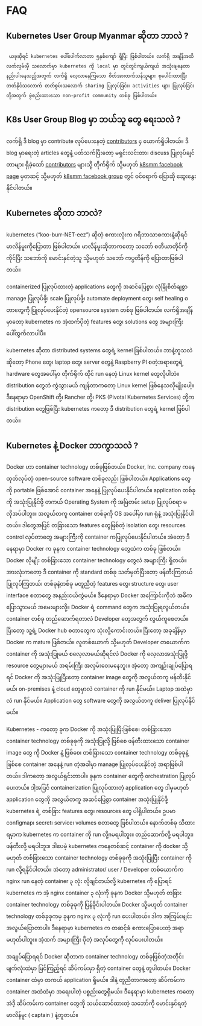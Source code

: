 # FAQ

## Kubernetes User Group Myanmar ဆိုတာ ဘာလဲ ?

     ယခုဆိုရင် kubernetes ပေါ်ပေါက်လာတာ ၅နှစ်ကျော် ရှိပြီး ဖြစ်ပါတယ်။ လက်ရှိ အချိန်အထိ လက်လှမ်းမှီ သလောက်မှာ kubernetes ကို local မှာ တွင်တွင်ကျယ်ကျယ် အသုံးချနေတာ နည်းပါးနေသည့်အတွက် လက်ရှိ လေ့လာနေကြသော စိတ်အားထက်သန်သူများ စုပေါင်းထားပြီး တတ်နိုင်သလောက် တတ်စွမ်းသလောက် sharing ပြုလုပ်ခြင်း၊ activities များ ပြုလုပ်ခြင်းတို့အတွက် ဖွဲစည်းထားသော non-profit community တစ်ခု ဖြစ်ပါတယ်။

## K8s User Group Blog မှာ ဘယ်သူ တွေ ရေးသလဲ ?

  လက်ရှိ ဒီ blog မှာ contribute လုပ်ပေးနေတဲ့ [contributors](https://github.com/mm-k8s-ug/mm-k8s-articles/graphs/contributors) ၄ ယောက်ရှိပါတယ်။ ဒီ blog မှာရေးတဲ့ articles တွေနဲ့ ပတ်သက်ပြီးတော့ မရှင်းလင်းတာ၊ discuss ပြုလုပ်ချင်တာများ ရှိခဲ့သော် [contributors](https://github.com/mm-k8s-ug/mm-k8s-articles/graphs/contributors) များသို့ တိုက်ရိုက် သို့မဟုတ် [k8smm facebook page](http://fb.com/k8smm) မှတဆင့် သို့မဟုတ် [k8smm facebook group](https://www.fb.com/groups/k8smm) တွင် ဝင်ရောက် ပြောဆို ဆွေးနွေးနိုင်ပါတယ်။

## Kubernetes ဆိုတာ ဘာလဲ?

kubernetes \(“koo-burr-NET-eez”\) ဆိုတဲ့ စကားလုံးက ဂရိဘာသာစကားနဲ့ဆိုရင် မာလိန်မူးကိုပြောတာ ဖြစ်ပါတယ်။ မာလိန်မူးဆိုတာကတော့ သဘော် စတီယာတိုင်ကိုကိုင်ပြီး သဘော်ကို မောင်းနှင်တဲ့သူ သို့မဟုတ် သဘော် ကပ္ပတိန်ကို ပြောတာဖြစ်ပါတယ်။

containerized ပြုလုပ်ထားတဲ့ applications တွေကို အဆင်ပြေစွာ၊ လုံခြုံစိတ်ချစွာ manage ပြုလုပ်ဖို့၊ scale ပြုလုပ်ဖို့၊ automate deployment တွေ၊ self healing စတာတွေကို ပြုလုပ်ပေးနိုင်တဲ့ opensource system တစ်ခု ဖြစ်ပါတယ်။ လက်ရှိအချိန်မှာတော့ kubernetes က အဲ့ထက်ပိုတဲ့ features တွေ၊ solutions တွေ အများကြီး ပေါ်ထွက်လာပါပီ။

kubernetes ဆိုတာ distributed systems တွေရဲ့ kernel ဖြစ်ပါတယ်။ ဘာနဲ့တူသလဲ ဆိုတော့ Phone တွေ၊ laptop တွေ၊ server တွေနဲ့ Raspberry PI စတဲ့အရာတွေရဲ့ hardware တွေအပေါ်မှာ တိုက်ရိုက် ထိုင် run နေတဲ့ Linux kernel တွေလိုပါဘဲ။ distribution တွေဘဲ ကွဲသွားမယ် ကျန်တာကတော့ Linux kernel ဖြစ်နေသလိုမျိုးပေါ့။ ဒီနေရာမှာ OpenShift တို့၊ Rancher တို့၊ PKS \(Pivotal Kubernetes Services\) တို့က distribution တွေဖြစ်ပြီး kubernetes ကတော့ ဒီ distribution တွေရဲ့ kernel ဖြစ်ပါတယ်။

## Kubernetes နဲ့ Docker ဘာကွာသလဲ ?

Docker ဟာ container technology တစ်ခုဖြစ်တယ်။ Docker, Inc. company ကနေ ထုတ်လုပ်တဲ့ open-source software တစ်ခုလည်း ဖြစ်ပါတယ်။ Applications တွေကို portable ဖြစ်အောင် container အနေနဲ့ ပြုလုပ်ပေးနိုင်ပါတယ်။ application တစ်ခုကို အသုံးပြုနိုင်ဖို့ တကယ် Operating System ကို အမြဲတမ်း setup ပြုလုပ်စရာ မလိုအပ်ပါဘူး။ အလွယ်တကူ container တစ်ခုကို OS အပေါ်မှာ run ရုံနဲ့ အသုံးပြုနိုင်ပါတယ်။ ဒါတွေအပြင် တခြားသော features တွေဖြစ်တဲ့ isolation တွေ၊ resources control လုပ်တာတွေ အများကြီးကို container ကပြုလုပ်ပေးနိုင်ပါတယ်။ အဲတော့ ဒီနေရာမှာ Docker က ခုနက container technology တွေထဲက တစ်ခု ဖြစ်တယ်။ Docker လိုမျိုး တစ်ခြားသော container technology တွေလဲ အများကြီး ရှိတယ်။ အားလုံးကတော့ ဒီ container ကို standard တစ်ခု သတ်မှတ်ပြီးတော့ ဖန်တီးကြတယ် ပြုလုပ်ကြတယ်၊ တစ်ခုနဲ့တစ်ခု မတူညီတဲ့ features တွေ၊ structure တွေ၊ user interface စတာတွေ အနည်းငယ်ကွဲမယ်။ ဒီနေရာမှာ Docker အကြောင်းကိုဘဲ အဓိက ပြောသွားမယ် အမေးများလို့။ Docker ရဲ့ command တွေက အသုံးပြုရလွယ်တယ်။ container တစ်ခု တည်ဆောက်ရတာလဲ Developer တွေအတွက် လွယ်ကူစေတယ်။ ပြီးတော့ သူ့ရဲ့ Docker hub စတာတွေက သုံးလို့ကောင်းတယ်။ ပြီးတော့ အခုချိန်မှာ Docker က mature ဖြစ်တယ်။ လူတစ်ယောက် သို့မဟုတ် Developer တယောက်က container ကို အသုံးပြုမယ် စလေ့လာမယ်ဆိုရင်လဲ Docker ကို လေ့လာအသုံးပြုဖို့ resource တွေများမယ် အရမ်းကြီး အလှမ်းဝေးမနေဘူး။ အဲ့တော့ အကျဉ်းချုပ်ပြောရရင် Docker ကို အသုံးပြုပြီးတော့ container image တွေကို အလွယ်တကူ ဖန်တီးနိုင်မယ်၊ on-premises နဲ့ cloud တွေမှာလဲ container ကို run နိုင်မယ်။ Laptop အထဲမှာလဲ run နိုင်မယ်။ Application တွေ software တွေကို အလွယ်တကူ deliver ပြုလုပ်နိုင်မယ်။

 Kubernetes - ကတော့ ခုက Docker ကို အသုံးပြုပြီးဖြစ်စေ၊ တစ်ခြားသော container technology တစ်ခုခုကို အသုံးပြုလို့ ဖြစ်စေ ဖန်တီးထားသော container image တွေ ကို Docker နဲ့ ဖြစ်စေ၊ တစ်ခြားသော container technology တစ်ခုခုနဲ့ ဖြစ်စေ container အနေနဲ့ run တဲ့အခါမှာ manage ပြုလုပ်ပေးနိုင်တဲ့ အရာဖြစ်ပါတယ်။ ဒါကတော့ အလွယ်ရှင်းတာပါ။ ခုနက container တွေကို orchestration ပြုလုပ်ပေးတယ်။ ဒါ့အပြင် containerization ပြုလုပ်ထားတဲ့ application တွေ ဒါမှမဟုတ် application တွေကို အလွယ်တကူ အဆင်ပြေစွာ container အသုံးပြုနိုင်ဖို့ kubernetes ရဲ့ တစ်ခြား features တွေ၊ resources တွေ ပါရှိပါတယ်။ ဥပမာ configmap၊ secret၊ service၊ volumes စတာတွေ ဖြစ်ပါတယ်။ နောက်တစ်ခု သိထားရမှာက kubernetes က container ကို run လို့nမရပါဘူး။ တည်ဆောက်လို့ မရပါဘူး၊ ဖန်တီးလို့ မရပါဘူး။ ဒါပေမဲ့ kubernetes ကနေတစ်ဆင့် container ကို docker သို့ မဟုတ် တစ်ခြားသော container technology တစ်ခုခုကို အသုံးပြုပြီး container ကို run လို့ရနိုင်ပါတယ်။ အဲတော့ administrator/ user / Developer တစ်ယောက်က nginx run နေတဲ့ container ၃ လုံး လိုချင်တယ်လို့ kubernetes ကို ပြောရင် kubernetes က အဲ့ nginx container ၃ လုံးကို ခုနက Docker သို့မဟုတ် တခြား container technology တစ်ခုခုကို ပြန်ခိုင်းပါတယ်။ Docker သို့မဟုတ် container technology တစ်ခုခုကမှ ခုနက nginx ၃ လုံးကို run ပေးပါတယ်။ ဒါက အကြမ်းဖျင်း အလွယ်ပြောတာပါ။ ဒီနေရာမှာ kubernetes က တဆင့်ခံ စကားပြောပေးတဲ့ အရာမဟုတ်ပါဘူး။ အဲ့ထက် အများကြီး ပိုတဲ့ အလုပ်တွေကို လုပ်ပေးပါတယ်။

အချုပ်ပြောရရင် Docker ဆိုတာက container technology တစ်ခုဖြစ်တဲ့အတိုင်း မျက်လုံးထဲမှာ မြင်ကြည့်ရင် ဆိပ်ကမ်းမှာ ရှိတဲ့ container တွေနဲ့ တူပါတယ်။ Docker container ထဲမှာ တကယ် application ရှိမယ်။ ဒါနဲ့ တူညီတာကတော့ ဆိပ်ကမ်းက container အထဲထဲမှာ အရေးပါတဲ့ ပစ္စည်းတွေရှိမယ်။ ဒီနေရာမှာ kubernetes ကတော့ အဲဒီ့ ဆိပ်ကမ်းက container တွေကို သယ်ဆောင်ထားတဲ့ သဘော်ကို မောင်းနှင်ရတဲ့ မာလိန်မူး \( captain \) နဲ့တူတယ်။

